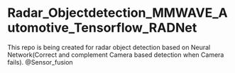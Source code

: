 # Radar_Objectdetection_MMWAVE_Automotive_Tensorflow_RADNet
This repo is being created for radar object detection based on Neural Network(Correct and complement Camera based detection when Camera fails). @Sensor_fusion
